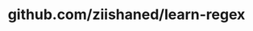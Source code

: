 ---
layout: post
title: github.com/ziishaned/learn-regex
categories: link
tags: [انگلیسی, گیت‌هاب, برنامه‌نویسی]
---